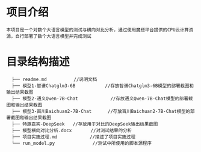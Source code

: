 # 项目介绍
    本项目是一个对数个大语言模型的测试与横向对比分析，通过使用魔搭平台提供的CPU云计算资源，自行部署了数个大语言模型并完成测试
# 目录结构描述
```
  ├── readme.md          //说明文档
  ├── 模型1-智谱Chatglm3-6B           //存放智谱Chatglm3-6B模型的部署截图和输出结果截图
  ├── 模型2-通义Qwen-7B-Chat            //存放通义Qwen-7B-Chat模型的部署截图和输出结果截图
  ├── 模型3-百川Baichuan2-7B-Chat      //存放百川Baichuan2-7B-Chat模型的部署截图和输出结果截图
  ├── 特邀嘉宾-DeepSeek   //存放用于对比的DeepSeek输出结果截图
  ├── 模型横向对比分析.docx       //对测试结果的分析
  ├── 项目实施过程.md            //描述了项目实施过程
  └── run_model.py              //测试中所使用的脚本源程序
```
